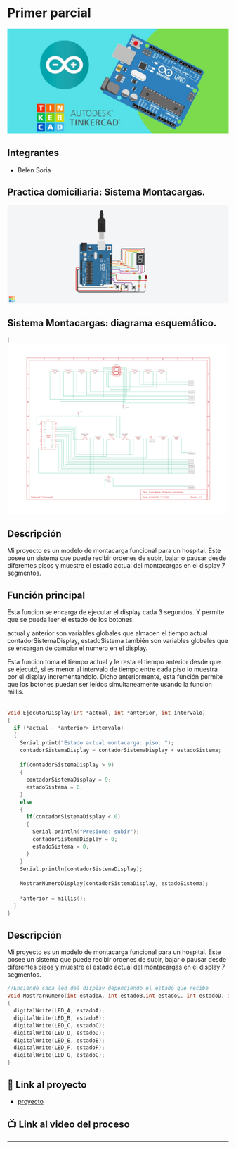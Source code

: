# Primer parcial
![Tinkercad](./img/ArduinoTinkercad.jpg)


## Integrantes 
- Belen Soria


## Practica domiciliaria: Sistema Montacargas.
![Tinkercad](./img/Montacargas.png) 

## Sistema Montacargas: diagrama esquemático.
!![Tinkercad](./img/DiagramaEsquematico.png)

## Descripción
Mi proyecto es un modelo de montacarga funcional para un hospital.
Este posee un sistema que puede recibir ordenes de subir, bajar o pausar desde diferentes pisos y
muestre el estado actual del montacargas en el display 7 segmentos.

## Función principal

Esta funcion se encarga de ejecutar el display cada 3 segundos. Y permite que se pueda leer el estado de los botones.

actual y anterior son variables globales que almacen el tiempo actual 
contadorSistemaDisplay, estadoSistema también son variables globales que se encargan de cambiar el numero en el display.

Esta funcion toma el tiempo actual y le resta el tiempo anterior desde que se ejecutó, si es menor al intervalo de tiempo
entre cada piso lo muestra por el display incrementandolo.
Dicho anteriormente, esta función permite que los botones puedan ser leídos simultaneamente usando la funcion millis.

~~~ C (lenguaje en el que esta escrito)

void EjecutarDisplay(int *actual, int *anterior, int intervalo)
{
  if (*actual - *anterior> intervalo)
  {
    Serial.print("Estado actual montacarga: piso: ");
    contadorSistemaDisplay = contadorSistemaDisplay + estadoSistema;
    
    if(contadorSistemaDisplay > 9)
    { 
      contadorSistemaDisplay = 9;
      estadoSistema = 0;
    }
    else
    {
      if(contadorSistemaDisplay < 0)
      {
        Serial.println("Presione: subir");
        contadorSistemaDisplay = 0;
        estadoSistema = 0;
      }
    }
  	Serial.println(contadorSistemaDisplay);
    
    MostrarNumeroDisplay(contadorSistemaDisplay, estadoSistema);
    
    *anterior = millis();
  }
}
~~~



## Descripción
Mi proyecto es un modelo de montacarga funcional para un hospital.
Este posee un sistema que puede recibir ordenes de subir, bajar o pausar desde diferentes pisos y
muestre el estado actual del montacargas en el display 7 segmentos.
~~~ C (lenguaje en el que esta escrito)
//Enciende cada led del display dependiendo el estado que recibe
void MostrarNumero(int estadoA, int estadoB,int estadoC, int estadoD, int estadoE, int estadoF, int estadoG)
{
  digitalWrite(LED_A, estadoA);
  digitalWrite(LED_B, estadoB);
  digitalWrite(LED_C, estadoC);
  digitalWrite(LED_D, estadoD);
  digitalWrite(LED_E, estadoE);
  digitalWrite(LED_F, estadoF);
  digitalWrite(LED_G, estadoG);
}
~~~
## :robot: Link al proyecto
- [proyecto](https://www.tinkercad.com/things/bMnZ0p5rvni)
## :tv: Link al video del proceso

---






